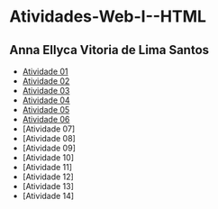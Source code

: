 # Atividades-Web-I--HTML
## Anna Ellyca Vitoria de Lima Santos 

- [Atividade 01]( https://annaellycavitoria.github.io/Atividade-01/)
- [Atividade 02](https://annaellycavitoria.github.io/Atividade-02/)
- [Atividade 03]( https://annaellycavitoria.github.io/Atividade-03/)
- [Atividade 04]( https://annaellycavitoria.github.io/Atividade-04/)
- [Atividade 05](https://annaellycavitoria.github.io/Atividade-05/)
- [Atividade 06]( https://annaellycavitoria.github.io/Atividade-06/)
- [Atividade 07]
- [Atividade 08]
- [Atividade 09]
- [Atividade 10]
- [Atividade 11]
- [Atividade 12]
- [Atividade 13]
- [Atividade 14]
